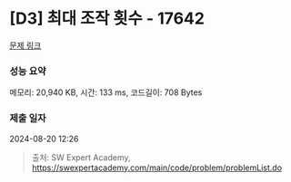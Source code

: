 # [D3] 최대 조작 횟수 - 17642 

[문제 링크](https://swexpertacademy.com/main/code/problem/problemDetail.do?contestProbId=AYj_Dz-6qLgDFASl) 

### 성능 요약

메모리: 20,940 KB, 시간: 133 ms, 코드길이: 708 Bytes

### 제출 일자

2024-08-20 12:26



> 출처: SW Expert Academy, https://swexpertacademy.com/main/code/problem/problemList.do